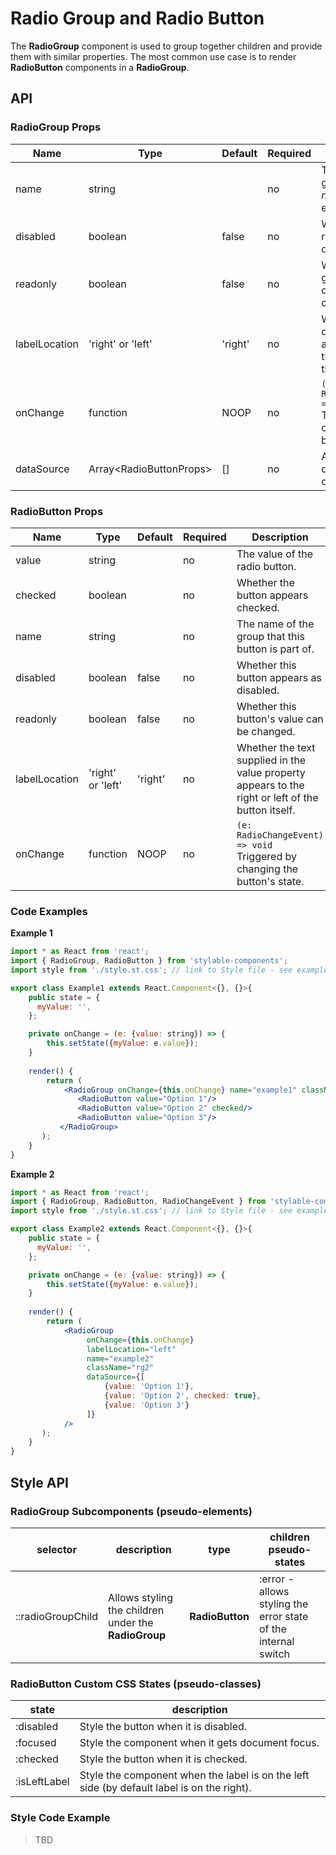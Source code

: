 # Radio Group and Radio Button

The **RadioGroup** component is used to group together children and provide them with similar properties. The most common use case is to render **RadioButton** components in a **RadioGroup**. 

## API

### RadioGroup Props

| Name | Type | Default | Required | Description |
|------|------|---------|----------|-------------
| name | string |  | no | The name of the group. Sets the _name_ property on each child. |
| disabled | boolean | false | no | Whether all the radio buttons are disabled. |
| readonly | boolean | false | no | Whether the group value cannot be changed. |
| labelLocation | 'right' or 'left' | 'right' | no | Whether each child's value appears as text to the right or left of the radio button.  |
| onChange | function | NOOP | no | `(e: RadioChangeEvent) => void`<br>Triggered by changing a radio button state. |
| dataSource | Array\<RadioButtonProps> | [] | no | Array of dataSchema objects. |

### RadioButton Props

| Name | Type | Default | Required | Description |
|------|------|---------|----------|-------------
| value | string |  | no | The value of the radio button. |
| checked | boolean |  | no | Whether the button appears checked. |
| name | string |  | no | The name of the group that this button is part of. |
| disabled | boolean | false | no | Whether this button appears as disabled. |
| readonly | boolean | false | no | Whether this button's value can be changed. |
| labelLocation | 'right' or 'left' | 'right' | no | Whether the text supplied in the value property appears to the right or left of the button itself.  |
| onChange | function | NOOP | no | `(e: RadioChangeEvent) => void`<br>Triggered by changing the button's state. |


### Code Examples

**Example 1**

```jsx
import * as React from 'react';
import { RadioGroup, RadioButton } from 'stylable-components';
import style from './style.st.css'; // link to Style file - see examples of style files below

export class Example1 extends React.Component<{}, {}>{
    public state = {
      myValue: '',
    };

    private onChange = (e: {value: string}) => {
        this.setState({myValue: e.value});
    }
    
    render() {
        return (
            <RadioGroup onChange={this.onChange} name="example1" className="rg1">
               <RadioButton value="Option 1"/>
               <RadioButton value="Option 2" checked/>
               <RadioButton value="Option 3"/>
           </RadioGroup>
       );
    }
}
```


**Example 2**

```jsx
import * as React from 'react';
import { RadioGroup, RadioButton, RadioChangeEvent } from 'stylable-components';
import style from './style.st.css'; // link to Style file - see examples of style files below

export class Example2 extends React.Component<{}, {}>{
    public state = {
      myValue: '',
    };

    private onChange = (e: {value: string}) => {
        this.setState({myValue: e.value});
    }
    
    render() {
        return (
            <RadioGroup
                 onChange={this.onChange}
                 labelLocation="left"
                 name="example2"
                 className="rg2"
                 dataSource={[
                     {value: 'Option 1'},
                     {value: 'Option 2', checked: true},
                     {value: 'Option 3'}
                 ]}
            />
       );
    }
}
```

## Style API

### RadioGroup Subcomponents (pseudo-elements)

| selector | description  | type | children pseudo-states |
|----------|--------------|------|------------------------|
| ::radioGroupChild | Allows styling the children under the **RadioGroup** | **RadioButton** | :error - allows styling the error state of the internal switch |

### RadioButton Custom CSS States (pseudo-classes)

| state | description |
| ----- | ----------- |
| :disabled | Style the button when it is disabled. |
| :focused | Style the component when it gets document focus. |
| :checked |  Style the button when it is checked. |
| :isLeftLabel | Style the component when the label is on the left side (by default label is on the right). |

### Style Code Example

> TBD
